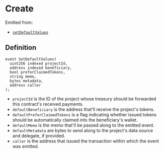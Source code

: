 # Create

Emitted from:

* [`setDefaultValues`](/api/contracts/jbetherc20projectpayer/write/setdefaultvalues.md)

## Definition

```solidity
event SetDefaultValues(
  uint256 indexed projectId,
  address indexed beneficiary,
  bool preferClaimedTokens,
  string memo,
  bytes metadata,
  address caller
);
```

* `projectId` is the ID of the project whose treasury should be forwarded this contract's received payments.
* `defaultBeneficiary` is the address that'll receive the project's tokens.
* `defaultPreferClaimedTokens` is a flag indicating whether issued tokens should be automatically claimed into the beneficiary's wallet.
* `defaultMemo` is the memo that'll be passed along to the emitted event.
* `defaultMetadata` are bytes to send along to the project's data source and delegate, if provided.
* `caller` is the address that issued the transaction within which the event was emitted.
